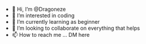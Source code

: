 - 👋 Hi, I’m @Dragoneze
- 👀 I’m interested in coding
- 🌱 I’m currently learning as beginner
- 💞️ I’m looking to collaborate on everything that helps
- 📫 How to reach me ... DM here

<!---
Dragoneze/Dragoneze is a ✨ special ✨ repository because its `README.md` (this file) appears on your GitHub profile.
You can click the Preview link to take a look at your changes.
--->
